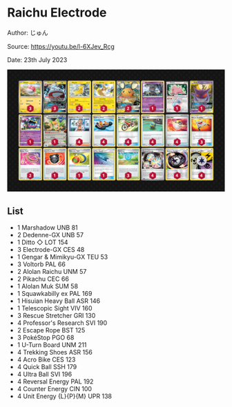 # Raichu Electrode

Author: じゅん

Source: <https://youtu.be/l-6XJev_Rcg>

Date: 23th July 2023

![decklist](../../images/PAL/Raichu%20Electrode/5-%20Raichu%20Electrode.png)

## List

* 1 Marshadow UNB 81
* 2 Dedenne-GX UNB 57
* 1 Ditto ◇ LOT 154
* 3 Electrode-GX CES 48
* 1 Gengar & Mimikyu-GX TEU 53
* 3 Voltorb PAL 66
* 2 Alolan Raichu UNM 57
* 2 Pikachu CEC 66
* 1 Alolan Muk SUM 58
* 1 Squawkabilly ex PAL 169
* 1 Hisuian Heavy Ball ASR 146
* 1 Telescopic Sight VIV 160
* 3 Rescue Stretcher GRI 130
* 4 Professor's Research SVI 190
* 2 Escape Rope BST 125
* 3 PokéStop PGO 68
* 1 U-Turn Board UNM 211
* 4 Trekking Shoes ASR 156
* 4 Acro Bike CES 123
* 4 Quick Ball SSH 179
* 4 Ultra Ball SVI 196
* 4 Reversal Energy PAL 192
* 4 Counter Energy CIN 100
* 4 Unit Energy {L}{P}{M} UPR 138
